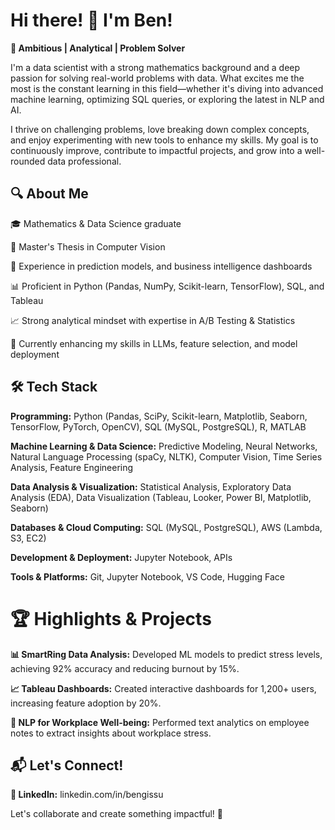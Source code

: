 # Hi there! 👋 I'm Ben!

**🚀 Ambitious | Analytical | Problem Solver**

I'm a data scientist with a strong mathematics background and a deep passion for solving real-world problems with data. What excites me the most is the constant learning in this field—whether it's diving into advanced machine learning, optimizing SQL queries, or exploring the latest in NLP and AI.

I thrive on challenging problems, love breaking down complex concepts, and enjoy experimenting with new tools to enhance my skills. My goal is to continuously improve, contribute to impactful projects, and grow into a well-rounded data professional.

## 🔍 About Me

🎓 Mathematics & Data Science graduate

📖 Master's Thesis in Computer Vision 

💼 Experience in prediction models, and business intelligence dashboards

📊 Proficient in Python (Pandas, NumPy, Scikit-learn, TensorFlow), SQL, and Tableau

📈 Strong analytical mindset with expertise in A/B Testing & Statistics

📌 Currently enhancing my skills in LLMs, feature selection, and model deployment


## 🛠 Tech Stack

**Programming:** Python (Pandas, SciPy, Scikit-learn, Matplotlib, Seaborn, TensorFlow, PyTorch, OpenCV), SQL (MySQL, PostgreSQL), R, MATLAB

**Machine Learning & Data Science:** Predictive Modeling, Neural Networks, Natural Language Processing (spaCy, NLTK), Computer Vision, Time Series Analysis, Feature Engineering

**Data Analysis & Visualization:** Statistical Analysis, Exploratory Data Analysis (EDA), Data Visualization (Tableau, Looker, Power BI, Matplotlib, Seaborn)  

**Databases & Cloud Computing:** SQL (MySQL, PostgreSQL), AWS (Lambda, S3, EC2)

**Development & Deployment:** Jupyter Notebook, APIs

**Tools & Platforms:** Git, Jupyter Notebook, VS Code, Hugging Face

# 🏆 Highlights & Projects

**📊 SmartRing Data Analysis:** Developed ML models to predict stress levels, achieving 92% accuracy and reducing burnout by 15%.

**📈 Tableau Dashboards:** Created interactive dashboards for 1,200+ users, increasing feature adoption by 20%.

**🧠 NLP for Workplace Well-being:** Performed text analytics on employee notes to extract insights about workplace stress.


## 📬 Let's Connect!

**💼 LinkedIn:** linkedin.com/in/bengissu

Let's collaborate and create something impactful! 🚀



